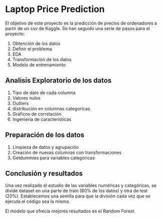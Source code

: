 # Laptop Price Prediction

El objetivo de este proyecto es la predicción de precios de ordenadores a partir de un csv de Kaggle.
Se han seguido una serie de pasos para el proyecto:

1. Obtención de los datos
2. Definir el problema
3. EDA
4. Transformación de los datos
5. Modelo de entrenamiento

## Analisis Exploratorio de los datos

1. Tipo de dato de cada columna
2. Valores nulos
3. Outliers
4. distribución en columnas categoricas
5. Gráficos de correlación
6. Ingenieria de caracteristicas 

## Preparación de los datos 

1. Limpieza de datos y agrupación
2. Creación de nuevas columnas con transformaciones
3. Getdummies para variables categóricas


## Conclusión y resultados 

Una vez realizado el estudio de las variables numéricas y categóricas, se divide dataset en una parte de train (80% de los datos) y otra de test (20%). Establecemos una semilla para que la división cada vez que se ejecuta el código sea la misma. 

El modelo que ofrecía mejores resultados es el Random Forest.

